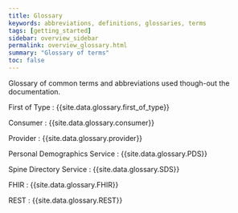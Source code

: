 ```yaml
---
title: Glossary
keywords: abbreviations, definitions, glossaries, terms
tags: [getting_started]
sidebar: overview_sidebar
permalink: overview_glossary.html
summary: "Glossary of terms"
toc: false
---
```


Glossary of common terms and abbreviations used though-out the documentation.

First of Type
: {{site.data.glossary.first_of_type}}

Consumer
: {{site.data.glossary.consumer}}

Provider
: {{site.data.glossary.provider}}

Personal Demographics Service
: {{site.data.glossary.PDS}}

Spine Directory Service
: {{site.data.glossary.SDS}}

FHIR
: {{site.data.glossary.FHIR}}

REST
: {{site.data.glossary.REST}}